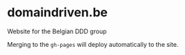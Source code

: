 domaindriven.be
===============

Website for the Belgian DDD group

Merging to the `gh-pages` will deploy automatically to the site.
